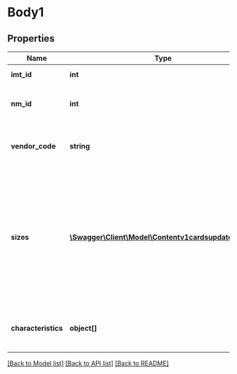 # Body1

## Properties
Name | Type | Description | Notes
------------ | ------------- | ------------- | -------------
**imt_id** | **int** | Идентификатор карточки товара | [optional] 
**nm_id** | **int** | Числовой идентификатор номенклатуры Wildberries | [optional] 
**vendor_code** | **string** | Вендор код, текстовый идентификатор номенклатуры поставщика | [optional] 
**sizes** | [**\Swagger\Client\Model\Contentv1cardsupdateSizes[]**](Contentv1cardsupdateSizes.md) | Массив размеров для номенклатуры (для безразмерного товара все равно нужно передавать данный массив с одним элементом и нулевым размером, но с ценой и баркодом) | [optional] 
**characteristics** | **object[]** | Массив характеристик, индивидуальный для каждой категории | [optional] 

[[Back to Model list]](../../README.md#documentation-for-models) [[Back to API list]](../../README.md#documentation-for-api-endpoints) [[Back to README]](../../README.md)

